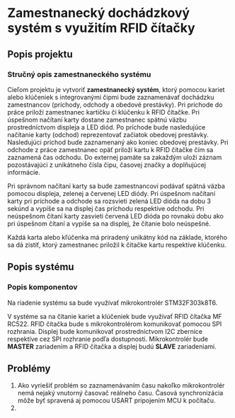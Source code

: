 # Zamestnanecký dochádzkový systém s využitím RFID čítačky

## Popis projektu
### Stručný opis zamestnaneckého systému
Cieľom projektu je vytvoriť **zamestnanecký systém**, ktorý pomocou kariet alebo klúčeniek s integrovanými čipmi bude zaznamenávať dochádzku zamestnancov (príchody, odchody a obedové prestávky).
Pri príchode do práce priloží zamestnanec kartičku či klúčenku k RFID čítačke. Pri úspešnom načítaní karty dostane zamestnanec spätnú väzbu prostredníctvom displeja a LED diód. Po príchode bude nasledujúce načítanie karty (odchod) reprezentovať začiatok obedovej prestávky. Nasledujúci príchod bude zaznamenaný ako koniec obedovej prestávky. Pri odchode z práce zamestnanec opäť priloží kartu k RFID čítačke čím sa zaznamená čas odchodu. Do externej pamäte sa zakaždým uloží záznam pozostávajúci z unikátneho čísla čipu, časovej značky a doplňujúcej informácie.

Pri správnom načítaní karty sa bude zamestnancovi podávať spätná väzba pomocou displeja, zelenej a červenej LED diódy. Pri úspešnom načítaní karty pri príchode a odchode sa rozsvieti zelená LED dióda na dobu 3 sekúnd a vypíše sa na displej čas príchodu respektíve odchodu. Pri neúspešnom čítaní karty zasvieti červená LED dióda po rovnakú dobu ako pri úspešnom čítaní a vypíše sa na displej, že čítanie bolo neúspešné.

Každá karta alebo kľúčenka má priradený unikátny kód na základe, ktorého sa dá zistiť, ktorý zamestnanec priložil k čítačke kartu respektíve klúčenku.

## Popis systému
### Popis komponentov
Na riadenie systému sa bude využívať mikrokontrolér STM32F303k8T6.

V systéme sa na čítanie kariet a klúčeniek bude využívať RFID čítačka MF RC522. RFID čítačka bude s mikrokontrolérom komunikovať pomocou SPI rozhrania. Displej bude komunikovať prostredníctvom I2C zbernice respektíve cez SPI rozhranie podľa dostupnosti.
Mikrokontrolér bude **MASTER** zariadením a RFID čítačka a displej budú **SLAVE** zariadeniami.

## Problémy

1. Ako vyriešiť problém so zaznamenávaním času nakoľko mikrokontrolér nemá nejaký vnutorný časovač reálneho času. Časová synchronizácia môže byť spravená aj pomocou USART pripojením MCU k počítaču.
2. 
